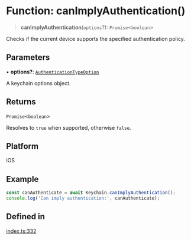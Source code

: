 # Function: canImplyAuthentication()

> **canImplyAuthentication**(`options`?): `Promise`\<`boolean`\>

Checks if the current device supports the specified authentication policy.

## Parameters

• **options?**: [`AuthenticationTypeOption`](../type-aliases/AuthenticationTypeOption.md)

A keychain options object.

## Returns

`Promise`\<`boolean`\>

Resolves to `true` when supported, otherwise `false`.

## Platform

iOS

## Example

```typescript
const canAuthenticate = await Keychain.canImplyAuthentication();
console.log('Can imply authentication:', canAuthenticate);
```

## Defined in

[index.ts:332](https://github.com/quangsuong/nts-react-native-keychain/blob/7eaf30e4858d9a03afd4c8e017b83a96fbc4e982/src/index.ts#L332)
